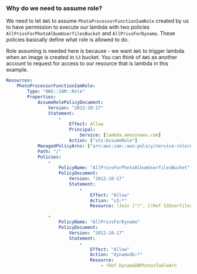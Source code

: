 ### Why do we need to assume role?

We need to let `AWS` to assume `PhotoProcessorFunctionIamRole` created by us to have permission to execute our lambda with two policies `AllPrivsForPhotoAlbumUserfilesBucket` and `AllPrivsForDynamo`. These policies basically define what role is allowed to do.

Role assuming is needed here is because - we want `AWS` to trigger lambda when an image is created in `S3` bucket. You can think of `AWS` as another account to request for access to our resource that is lambda in this example.

```yml
Resources:
    PhotoProcessorFunctionIamRole: 
        Type: "AWS::IAM::Role"
        Properties:
            AssumeRolePolicyDocument:
                Version: "2012-10-17"
                Statement:
                    - 
                        Effect: Allow
                        Principal:
                            Service: [lambda.amazonaws.com]
                        Action: ["sts:AssumeRole"]
            ManagedPolicyArns: ["arn:aws:iam::aws:policy/service-role/AWSLambdaBasicExecutionRole"]
            Path: "/"
            Policies: 
                - 
                    PolicyName: "AllPrivsForPhotoAlbumUserfilesBucket"
                    PolicyDocument: 
                        Version: "2012-10-17"
                        Statement: 
                            -
                                Effect: "Allow"
                                Action: "s3:*"
                                Resource: !Join ["/", [!Ref S3UserfilesBucketArn, "*"]]

                - 
                    PolicyName: "AllPrivsForDynamo"
                    PolicyDocument: 
                        Version: "2012-10-17"
                        Statement: 
                            -
                                Effect: "Allow"
                                Action: "dynamodb:*"
                                Resource: 
                                    - !Ref DynamoDBPhotosTableArn
```
